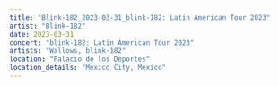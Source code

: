 ```yaml
---
title: "Blink-182_2023-03-31_blink-182: Latin American Tour 2023"
artist: "Blink-182"
date: 2023-03-31
concert: "blink-182: Latin American Tour 2023"
artists: "Wallows, blink-182"
location: "Palacio de los Deportes"
location_details: "Mexico City, Mexico"
---
```

